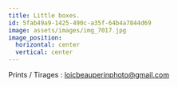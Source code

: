 ```yaml
---
title: Little boxes.
id: 5fab49a9-1425-490c-a35f-64b4a7844d69
image: assets/images/img_7017.jpg
image_position:
  horizontal: center
  vertical: center
---
```

Prints / Tirages : loicbeauperinphoto@gmail.com
